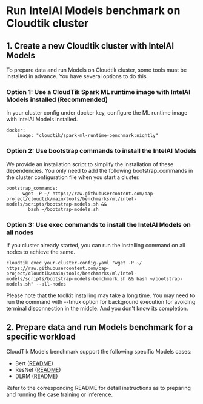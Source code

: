 # Run IntelAI Models benchmark on Cloudtik cluster

## 1. Create a new Cloudtik cluster with IntelAI Models
To prepare data and run Models on Cloudtik cluster, some tools must be installed in advance.
You have several options to do this.

### Option 1: Use a CloudTik Spark ML runtime image with IntelAI Models installed (Recommended)
In your cluster config under docker key, configure the ML runtime image with IntelAI Models installed.

```buildoutcfg
docker:
    image: "cloudtik/spark-ml-runtime-benchmark:nightly"
```

### Option 2: Use bootstrap commands to install the IntelAI Models
We provide an installation script to simplify the installation of these dependencies.
You only need to add the following bootstrap_commands in the cluster configuration file when you start a cluster.
```buildoutcfg
bootstrap_commands:
    - wget -P ~/ https://raw.githubusercontent.com/oap-project/cloudtik/main/tools/benchmarks/ml/intel-models/scripts/bootstrap-models.sh &&
        bash ~/bootstrap-models.sh
```

### Option 3: Use exec commands to install the IntelAI Models on all nodes
If you cluster already started, you can run the installing command on all nodes to achieve the same.
```buildoutcfg
cloudtik exec your-cluster-config.yaml "wget -P ~/ https://raw.githubusercontent.com/oap-project/cloudtik/main/tools/benchmarks/ml/intel-models/scripts/bootstrap-models-benchmark.sh && bash ~/bootstrap-models.sh" --all-nodes
```

Please note that the toolkit installing may take a long time.
You may need to run the command with --tmux option for background execution
for avoiding terminal disconnection in the middle. And you don't know its completion.

## 2. Prepare data and run Models benchmark for a specific workload
CloudTik Models benchmark support the following specific Models cases:
- Bert ([README](./bert/README.md))
- ResNet ([README](./resnet/README.md))
- DLRM ([README](./dlrm/README.md))

Refer to the corresponding README for detail instructions as to
preparing and running the case training or inference.